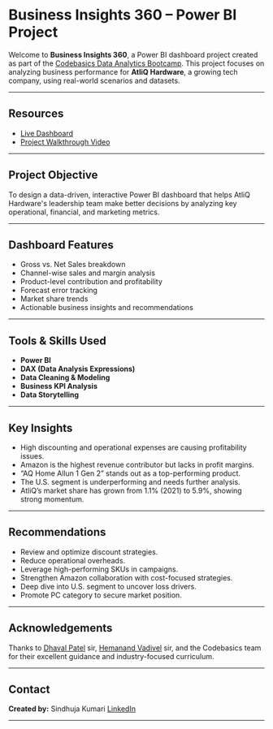 #  Business Insights 360 – Power BI Project

Welcome to **Business Insights 360**, a Power BI dashboard project created as part of the [Codebasics Data Analytics Bootcamp](https://codebasics.io/). This project focuses on analyzing business performance for **AtliQ Hardware**, a growing tech company, using real-world scenarios and datasets.

---



##  Resources

-  [Live Dashboard](https://app.powerbi.com/view?r=eyJrIjoiNWVkYzRjMGYtMmMwYi00ZWU4LWE4MzctNWQ0ODAzYTViNDhhIiwidCI6ImM2ZTU0OWIzLTVmNDUtNDAzMi1hYWU5LWQ0MjQ0ZGM1YjJjNCJ9)   
-  [Project Walkthrough Video](https://youtu.be/juLFZoH5_-g)  
---

##  Project Objective

To design a data-driven, interactive Power BI dashboard that helps AtliQ Hardware's leadership team make better decisions by analyzing key operational, financial, and marketing metrics.

---

##  Dashboard Features

- Gross vs. Net Sales breakdown
- Channel-wise sales and margin analysis
- Product-level contribution and profitability
- Forecast error tracking
- Market share trends
- Actionable business insights and recommendations

---

##  Tools & Skills Used

- **Power BI**
- **DAX (Data Analysis Expressions)**
- **Data Cleaning & Modeling**
- **Business KPI Analysis**
- **Data Storytelling**

---

##  Key Insights

- High discounting and operational expenses are causing profitability issues.
- Amazon is the highest revenue contributor but lacks in profit margins.
- “AQ Home Allun 1 Gen 2” stands out as a top-performing product.
- The U.S. segment is underperforming and needs further analysis.
- AtliQ’s market share has grown from 1.1% (2021) to 5.9%, showing strong momentum.

---

##  Recommendations

- Review and optimize discount strategies.
- Reduce operational overheads.
- Leverage high-performing SKUs in campaigns.
- Strengthen Amazon collaboration with cost-focused strategies.
- Deep dive into U.S. segment to uncover loss drivers.
- Promote PC category to secure market position.



---

##  Acknowledgements

Thanks to [Dhaval Patel](https://www.linkedin.com/in/dhavalsays/) sir, [Hemanand Vadivel](https://www.linkedin.com/in/hemvad/) sir, and the Codebasics team for their excellent guidance and industry-focused curriculum.

---

##  Contact

**Created by:** Sindhuja Kumari
 [LinkedIn](https://www.linkedin.com/in/sindhuja-kumari-74908b344/)  


---

